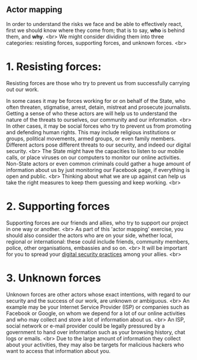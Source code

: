
## Actor mapping

In order to understand the risks we face and be able to effectively react, first we should know where they come from; that is to say, **who** is behind them, and **why**.
&lt;br&gt;
We might consider dividing them into three categories: resisting forces, supporting forces, and unknown forces.
&lt;br&gt;
# 1. Resisting forces:

Resisting forces are those who try to prevent us from successfully carrying out our work.

In some cases it may be forces working for or on behalf of the State, who often threaten, stigmatise, arrest, detain, mistreat and prosecute journalists. Getting a sense of who these actors are will help us to understand the nature of the threats to ourselves, our community and our information.
&lt;br&gt;
In other cases, it may be social forces who try to prevent us from promoting and defending human rights. This may include religious institutions or groups, political movements, armed groups, or even family members. Different actors pose different threats to our security, and indeed our digital security.
&lt;br&gt;
The State might have the capacities to listen to our mobile calls, or place viruses on our computers to monitor our online activities. Non-State actors or even common criminals could gather a huge amount of information about us by just monitoring our Facebook page, if everything is open and public.
&lt;br&gt;
Thinking about what we are up against can help us take the right measures to keep them guessing and keep working.
&lt;br&gt;

# 2. Supporting forces
Supporting forces are our friends and allies, who try to support our project in one way or another.
&lt;br&gt;
As part of this &#39;actor mapping&#39; exercise, you should also consider the actors who are on your side, whether local, regional or international: these could include friends, community members, police, other organisations, embassies and so on.
&lt;br&gt;
It will be important for you to spread your [digital security practices](topics/understand-4-digisec/0-getting-started/1-intro.md) among your allies.
&lt;br&gt;

# 3. Unknown forces
Unknown forces are other actors whose exact intentions, with regard to our security and the success of our work, are unknown or ambiguous.
&lt;br&gt;
An example may be your Internet Service Provider (ISP) or companies such as Facebook or Google, on whom we depend for a lot of our online activities and who may collect and store a lot of information about us.
&lt;br&gt;
An ISP, social network or e-mail provider could be legally pressured by a government to hand over information such as your browsing history, chat logs or emails.
&lt;br&gt;
Due to the large amount of information they collect about your activities, they may also be targets for malicious hackers who want to access that information about you.
